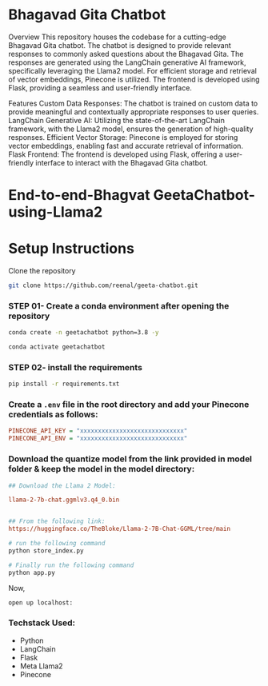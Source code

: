 
# Bhagavad Gita Chatbot

Overview
This repository houses the codebase for a cutting-edge Bhagavad Gita chatbot. The chatbot is designed to provide relevant responses to commonly asked questions about the Bhagavad Gita. The responses are generated using the LangChain generative AI framework, specifically leveraging the Llama2 model. For efficient storage and retrieval of vector embeddings, Pinecone is utilized. The frontend is developed using Flask, providing a seamless and user-friendly interface.

Features
Custom Data Responses: The chatbot is trained on custom data to provide meaningful and contextually appropriate responses to user queries.
LangChain Generative AI: Utilizing the state-of-the-art LangChain framework, with the Llama2 model, ensures the generation of high-quality responses.
Efficient Vector Storage: Pinecone is employed for storing vector embeddings, enabling fast and accurate retrieval of information.
Flask Frontend: The frontend is developed using Flask, offering a user-friendly interface to interact with the Bhagavad Gita chatbot.


# End-to-end-Bhagvat GeetaChatbot-using-Llama2

# Setup Instructions

Clone the repository

```bash
git clone https://github.com/reenal/geeta-chatbot.git
```

### STEP 01- Create a conda environment after opening the repository

```bash
conda create -n geetachatbot python=3.8 -y
```

```bash
conda activate geetachatbot
```

### STEP 02- install the requirements
```bash
pip install -r requirements.txt
```


### Create a `.env` file in the root directory and add your Pinecone credentials as follows:

```ini
PINECONE_API_KEY = "xxxxxxxxxxxxxxxxxxxxxxxxxxxxx"
PINECONE_API_ENV = "xxxxxxxxxxxxxxxxxxxxxxxxxxxxx"
```


### Download the quantize model from the link provided in model folder & keep the model in the model directory:

```ini
## Download the Llama 2 Model:

llama-2-7b-chat.ggmlv3.q4_0.bin


## From the following link:
https://huggingface.co/TheBloke/Llama-2-7B-Chat-GGML/tree/main
```

```bash
# run the following command
python store_index.py
```

```bash
# Finally run the following command
python app.py
```

Now,
```bash
open up localhost:
```


### Techstack Used:

- Python
- LangChain
- Flask
- Meta Llama2
- Pinecone


